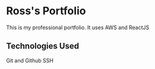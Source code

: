 # Ross's Portfolio

This is my professional portfolio. It uses AWS and ReactJS

## Technologies Used

Git and Github
SSH

